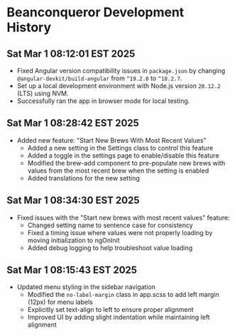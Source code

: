 # Beanconqueror Development History

## Sat Mar 1 08:12:01 EST 2025

- Fixed Angular version compatibility issues in `package.json` by changing `@angular-devkit/build-angular` from `^19.2.0` to `^18.2.7`.
- Set up a local development environment with Node.js version `20.12.2` (LTS) using NVM.
- Successfully ran the app in browser mode for local testing.

## Sat Mar 1 08:28:42 EST 2025

- Added new feature: "Start New Brews With Most Recent Values"
  - Added a new setting in the Settings class to control this feature
  - Added a toggle in the settings page to enable/disable this feature
  - Modified the brew-add component to pre-populate new brews with values from the most recent brew when the setting is enabled
  - Added translations for the new setting

## Sat Mar 1 08:34:30 EST 2025

- Fixed issues with the "Start new brews with most recent values" feature:
  - Changed setting name to sentence case for consistency
  - Fixed a timing issue where values were not properly loading by moving initialization to ngOnInit
  - Added debug logging to help troubleshoot value loading

## Sat Mar 1 08:15:43 EST 2025

- Updated menu styling in the sidebar navigation
  - Modified the `no-label-margin` class in app.scss to add left margin (12px) for menu labels
  - Explicitly set text-align to left to ensure proper alignment
  - Improved UI by adding slight indentation while maintaining left alignment
